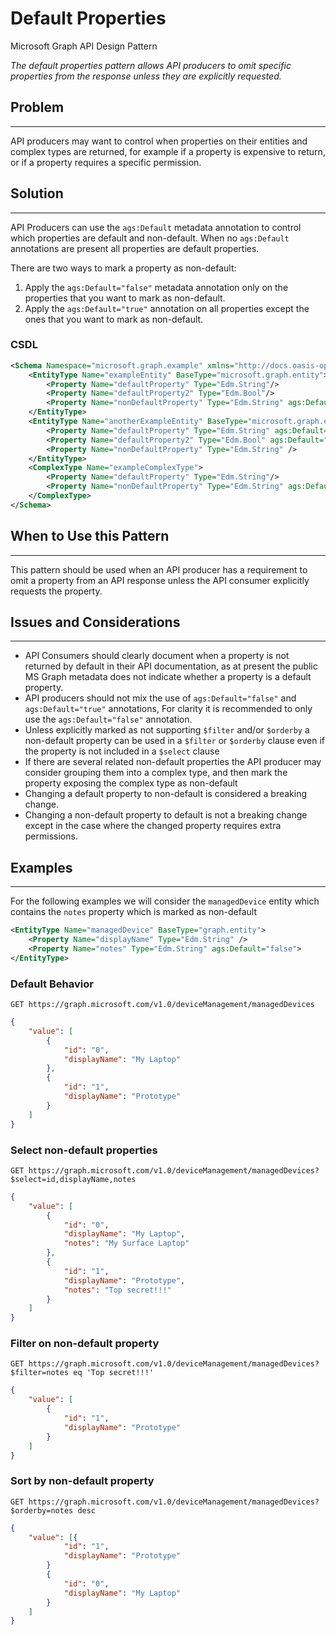 # Default Properties

Microsoft Graph API Design Pattern

*The default properties pattern allows API producers to omit specific properties from the response unless they are explicitly requested.*

## Problem

--------

API producers may want to control when properties on their entities and complex types are returned, for example if a property is expensive to return, or if a property requires a specific permission.

## Solution

--------

API Producers can use the `ags:Default` metadata annotation to control which properties are default and non-default. When no `ags:Default` annotations are present all properties are default properties.

There are two ways to mark a property as non-default:

1. Apply the `ags:Default="false"` metadata annotation only on the properties that you want to mark as non-default.
2. Apply the `ags:Default="true"` annotation on all properties except the ones that you want to mark as non-default.

### CSDL

```xml
<Schema Namespace="microsoft.graph.example" xmlns="http://docs.oasis-open.org/odata/ns/edm" xmlns:ags="http://aggregator.microsoft.com/internal">
    <EntityType Name="exampleEntity" BaseType="microsoft.graph.entity">
        <Property Name="defaultProperty" Type="Edm.String"/>
        <Property Name="defaultProperty2" Type="Edm.Bool"/>
        <Property Name="nonDefaultProperty" Type="Edm.String" ags:Default="false"/>
    </EntityType>
    <EntityType Name="anotherExampleEntity" BaseType="microsoft.graph.entity">
        <Property Name="defaultProperty" Type="Edm.String" ags:Default="true"/>
        <Property Name="defaultProperty2" Type="Edm.Bool" ags:Default="true"/>
        <Property Name="nonDefaultProperty" Type="Edm.String" />
    </EntityType>
    <ComplexType Name="exampleComplexType">
        <Property Name="defaultProperty" Type="Edm.String"/>
        <Property Name="nonDefaultProperty" Type="Edm.String" ags:Default="false"/>
    </ComplexType>
</Schema>
```

## When to Use this Pattern

--------

This pattern should be used when an API producer has a requirement to omit a property from an API response unless the API consumer explicitly requests the property.

## Issues and Considerations

--------

- API Consumers should clearly document when a property is not returned by default in their API documentation, as at present the public MS Graph metadata does not indicate whether a property is a default property.
- API producers should not mix the use of `ags:Default="false"` and `ags:Default="true"` annotations, For clarity it is recommended to only use the `ags:Default="false"` annotation.
- Unless explicitly marked as not supporting `$filter` and/or `$orderby` a non-default property can be used in a `$filter` or `$orderby` clause even if the property is not included in a `$select` clause
- If there are several related non-default properties the API producer may consider grouping them into a complex type, and then mark the property exposing the complex type as non-default
- Changing a default property to non-default is considered a breaking change.
- Changing a non-default property to default is not a breaking change except in the case where the changed property requires extra permissions.

## Examples

--------

For the following examples we will consider the `managedDevice` entity which contains the `notes` property which is marked as non-default

```xml
<EntityType Name="managedDevice" BaseType="graph.entity">
    <Property Name="displayName" Type="Edm.String" />
    <Property Name="notes" Type="Edm.String" ags:Default="false">
</EntityType>
```

### Default Behavior

```http
GET https://graph.microsoft.com/v1.0/deviceManagement/managedDevices
```

```json
{
    "value": [
        { 
            "id": "0",
            "displayName": "My Laptop"
        },
        { 
            "id": "1",
            "displayName": "Prototype"
        }
    ]
}
```

### Select non-default properties

```http
GET https://graph.microsoft.com/v1.0/deviceManagement/managedDevices?$select=id,displayName,notes
```

```json
{
    "value": [
        { 
            "id": "0",
            "displayName": "My Laptop",
            "notes": "My Surface Laptop"
        },
        { 
            "id": "1",
            "displayName": "Prototype",
            "notes": "Top secret!!!"
        }
    ]
}
```

### Filter on non-default property

```http
GET https://graph.microsoft.com/v1.0/deviceManagement/managedDevices?$filter=notes eq 'Top secret!!!'
```

```json
{
    "value": [
        { 
            "id": "1",
            "displayName": "Prototype"
        }
    ]
}
```

### Sort by non-default property

```http
GET https://graph.microsoft.com/v1.0/deviceManagement/managedDevices?$orderby=notes desc
```

```json
{
    "value": [{ 
            "id": "1",
            "displayName": "Prototype"
        }
        { 
            "id": "0",
            "displayName": "My Laptop"
        }
    ]
}
```
